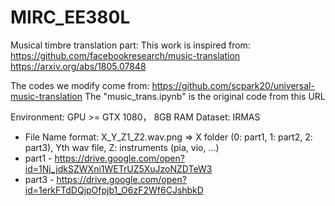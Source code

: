 # MIRC_EE380L
Musical timbre translation part:
This work is inspired from:
https://github.com/facebookresearch/music-translation
https://arxiv.org/abs/1805.07848

The codes we modify come from:
https://github.com/scpark20/universal-music-translation
The "music_trans.ipynb" is the original code from this URL



Environment:
GPU >= GTX 1080， 8GB RAM
Dataset: IRMAS
* File Name format: X_Y_Z1_Z2.wav.png => X folder (0: part1, 1: part2, 2: part3), Yth wav file, Z: instruments (pia, vio, ...)
* part1 - https://drive.google.com/open?id=1Nj_jdkSZWXni1WETrUZ5XuJzoNZDTeW3
* part3 - https://drive.google.com/open?id=1erkFTdDQjpOfpjb1_O6zF2Wf6CJshbkD

